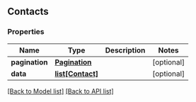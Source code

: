 ## Contacts

### Properties
Name | Type | Description | Notes
------------ | ------------- | ------------- | -------------
**pagination** | [**Pagination**](#Pagination) |  | [optional] 
**data** | [**list[Contact]**](#Contact) |  | [optional] 

[[Back to Model list]](#documentation-for-models) [[Back to API list]](#documentation-for-api-endpoints)


